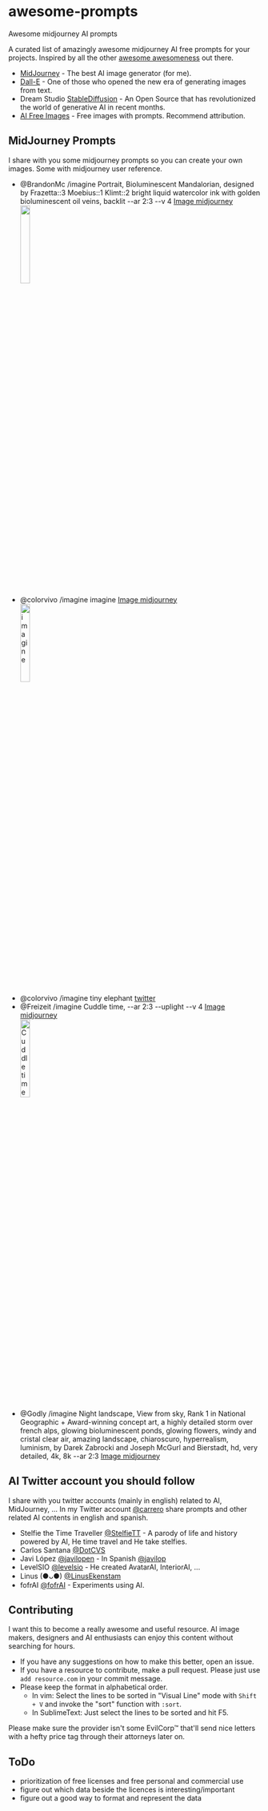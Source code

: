 # awesome-prompts
Awesome midjourney AI prompts

A curated list of amazingly awesome midjourney AI free prompts for your projects. Inspired by all the other [awesome awesomeness](https://github.com/bayandin/awesome-awesomeness) out there.

* [MidJourney](https://www.midjourney.com/) - The best AI image generator (for me).
* [Dall-E](https://openai.com/blog/dall-e/) - One of those who opened the new era of generating images from text.
* Dream Studio [StableDiffusion](https://beta.dreamstudio.ai/home) - An Open Source that has revolutionized the world of generative AI in recent months.
* [AI Free Images](http://aifreeimages.com/) - Free images with prompts. Recommend attribution.

MidJourney Prompts
------------------

I share with you some midjourney prompts so you can create your own images. Some with midjourney user reference.

* @BrandonMc /imagine Portrait, Bioluminescent Mandalorian, designed by Frazetta::3 Moebius::1 Klimt::2 bright liquid watercolor ink with golden bioluminescent oil veins, backlit --ar 2:3  --v 4 [Image midjourney](https://cdn.midjourney.com/9ca4d5a0-0fc6-4b2d-91b9-64ed46e905ad/grid_0.png) <br/><img src="https://cdn.midjourney.com/9ca4d5a0-0fc6-4b2d-91b9-64ed46e905ad/grid_0.png"  width="20%">
* @colorvivo /imagine imagine [Image midjourney](https://cdn.discordapp.com/attachments/1051615845471752202/1068879826926190632/colorvivo_imagine_44f393e0-1191-4d47-804c-6ad231574fd1.png) <br/><img src="https://cdn.discordapp.com/attachments/1051615845471752202/1068879826926190632/colorvivo_imagine_44f393e0-1191-4d47-804c-6ad231574fd1.png" 
alt="imagine" width="20%" title="imagine">
* @colorvivo /imagine tiny elephant [twitter](https://twitter.com/carrero/status/1619032605210595329)
* @Freizeit /imagine Cuddle time, --ar 2:3  --uplight  --v 4 [Image midjourney](https://cdn.midjourney.com/93490b02-7743-4307-8b13-9f42d5157c36/grid_0.png) <br/><img src="https://cdn.midjourney.com/93490b02-7743-4307-8b13-9f42d5157c36/grid_0.png" 
alt="Cuddle time" width="20%" title="Cuddle time">
* @Godly /imagine Night landscape, View from sky, Rank 1 in National Geographic + Award-winning concept art, a highly detailed storm over french alps, glowing bioluminescent ponds, glowing flowers, windy and cristal clear air, amazing landscape, chiaroscuro, hyperrealism, luminism, by Darek Zabrocki and Joseph McGurl and Bierstadt, hd, very detailed, 4k, 8k --ar 2:3 [Image midjourney](https://cdn.midjourney.com/591fafe9-3899-47e2-b6fe-df814e43787f/grid_0.png)

AI Twitter account you should follow
------------------------------------

I share with you twitter accounts (mainly in english) related to AI, MidJourney, ... In my Twitter account [@carrero](https://twitter.com/carrero) share prompts and other related AI contents in english and spanish.

* Stelfie the Time Traveller [@StelfieTT](https://twitter.com/StelfieTT) - A parody of life and history powered by AI, He time travel and He take stelfies.
* Carlos Santana [@DotCVS](https://twitter.com/DotCSV)
* Javi López [@javilopen](https://twitter.com/javilopen) - In Spanish [@javilop](https://twitter.com/javilop)
* LevelSIO [@levelsio](https://twitter.com/levelsio) - He created AvatarAI, InteriorAI, ...
* Linus (●ᴗ●) [@LinusEkenstam](https://twitter.com/LinusEkenstam)
* fofrAI [@fofrAI](https://twitter.com/fofrAI) - Experiments using AI.

Contributing
------------

I want this to become a really awesome and useful resource. AI image makers, designers and AI enthusiasts can enjoy this content without searching for hours.

* If you have any suggestions on how to make this better, open an issue. 
* If you have a resource to contribute, make a pull request.
	Please just use `add resource.com` in your commit message. 
* Please keep the format in alphabetical order. 
	* In vim: Select the lines to be sorted in "Visual Line" mode with `Shift + V` and invoke the "sort" function with `:sort`.
	* In SublimeText: Just select the lines to be sorted and hit F5. 

Please make sure the provider isn't some EvilCorp™ that'll send nice letters with a hefty price tag through their attorneys later on.

ToDo
----

* prioritization of free licenses and free personal and commercial use
* figure out which data beside the licences is interesting/important
* figure out a good way to format and represent the data

